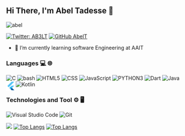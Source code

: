 ## Hi There, I'm Abel Tadesse 👋
<p align="left"> <img src="https://komarev.com/ghpvc/?username=ab3lT" alt="abel" /> </p>


[![Twitter: AB3LT](https://img.shields.io/twitter/follow/Abel?style=social)](https://twitter.com/AB3LT)
[![GitHub AbelT](https://img.shields.io/github/followers/ab3lT?label=follow&style=social)](https://github.com/ab3lT)


- 🌱 I’m currently learning software Engineering at AAIT




### Languages 💻 🌐
![C](https://img.shields.io/badge/-C-000?&logo=C)
![bash](https://img.shields.io/badge/-bash-000?&logo=bash)
![HTML5](https://img.shields.io/badge/-HTML5-333333?style=flat&logo=HTML5) 
![CSS](https://img.shields.io/badge/-CSS-333333?style=flat&logo=CSS3)
![JavaScript](https://img.shields.io/badge/-JavaScript-333333?style=flat&logo=JavaScript)
![PYTHON3](https://img.shields.io/badge/-PYTHON3-333333?style=flat&logo=PYTHON3)
![Dart](https://img.shields.io/badge/-Dart-333333?style=flat&logo=Dart)
![Java](https://img.shields.io/badge/-Java-333333?style=flat&logo=Java)
![Kotlin](https://img.shields.io/badge/-Kotlin-333333?style=flat&logo=Kotlin)
<img align="left" alt="Flutter " width="26px" src="https://raw.githubusercontent.com/github/explore/80688e429a7d4ef2fca1e82350fe8e3517d3494d/topics/flutter/flutter.png" />


### Technologies and Tool ⚙️ 🖥
![Visual Studio Code](https://img.shields.io/badge/-Visual%20Studio%20Code-333333?style=flat&logo=visual-studio-code&logoColor=007ACC)
![Git](https://img.shields.io/badge/-Git-333333?style=flat&logo=git)


<img height="180em" src="https://github-readme-stats.vercel.app/api?username=ab3lT&show_icons=true&hide_border=true&&count_private=true&include_all_commits=true" /> [![Top Langs](https://github-readme-stats.vercel.app/api/top-langs/?username=ab3lT)](https://github.com/anuraghazra/github-readme-stats)
[![Top Langs](https://github-readme-stats.vercel.app/api/top-langs/?username=ab3lT&layout=compact)](https://github.com/anuraghazra/github-readme-stats)



